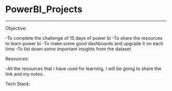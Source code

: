 # PowerBI_Projects
----

Objective:

-To complete the challenge of 15 days of power bi
-To share the resources to learn power bi
-To make some good dashboards and upgrade it on each time
-To list down some important insights from the dataset

Resources:

-All the resources that i have used for learning, I will be going to share the link and my notes.

Tech Stack:

